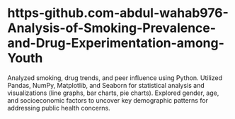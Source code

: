 # https-github.com-abdul-wahab976-Analysis-of-Smoking-Prevalence-and-Drug-Experimentation-among-Youth
Analyzed smoking, drug trends, and peer influence using Python. Utilized Pandas, NumPy, Matplotlib, and Seaborn for statistical analysis and visualizations (line graphs, bar charts, pie charts). Explored gender, age, and socioeconomic factors to uncover key demographic patterns for addressing public health concerns.
